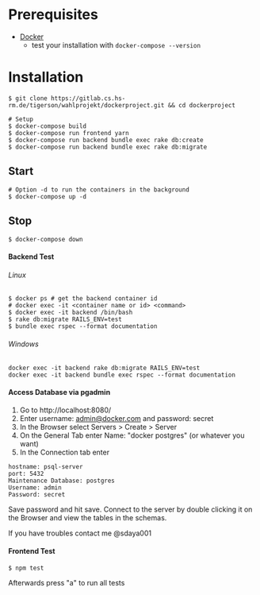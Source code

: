 # Prerequisites
* [Docker]( https://docs.docker.com/get-docker/)
    - test your installation with
    `docker-compose --version`


# Installation
```shell
$ git clone https://gitlab.cs.hs-rm.de/tigerson/wahlprojekt/dockerproject.git && cd dockerproject

# Setup
$ docker-compose build
$ docker-compose run frontend yarn
$ docker-compose run backend bundle exec rake db:create
$ docker-compose run backend bundle exec rake db:migrate
```
## Start
```shell
# Option -d to run the containers in the background
$ docker-compose up -d
```

## Stop
```shell
$ docker-compose down
```

#### Backend Test
###### Linux
```shell
$ docker ps # get the backend container id
# docker exec -it <container name or id> <command>
$ docker exec -it backend /bin/bash
$ rake db:migrate RAILS_ENV=test
$ bundle exec rspec --format documentation
```
###### Windows
```shell
docker exec -it backend rake db:migrate RAILS_ENV=test
docker exec -it backend bundle exec rspec --format documentation
```

#### Access Database via pgadmin
1. Go to http://localhost:8080/
2. Enter username: admin@docker.com and password: secret 
3. In the Browser select Servers > Create > Server
4. On the General Tab enter Name: "docker postgres" (or whatever you want)
5. In the Connection tab enter 
```
hostname: psql-server
port: 5432
Maintenance Database: postgres
Username: admin
Password: secret
```
Save password and hit save. Connect to the server by double clicking it on the Browser and view the tables in the schemas.

If you have troubles contact me @sdaya001

#### Frontend Test
```shell
$ npm test
```
Afterwards press "a" to run all tests

